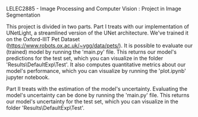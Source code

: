 LELEC2885 - Image Processing and Computer Vision : Project in Image Segmentation

This project is divided in two parts. Part I treats with our implementation of UNetLight, a streamlined version of the UNet architecture.
We've trained it on the Oxford-IIIT Pet Dataset (https://www.robots.ox.ac.uk/~vgg/data/pets/). It is possible to evaluate our (trained) model by running the 'main.py' file. This returns our model's predictions for the test set, which you can visualize in the folder 'Results\DefaultExp\Test'. It also computes quantitative metrics about our model's performance, which you can visualize by running the 'plot.ipynb' jupyter notebook.

Part II treats with the estimation of the model's uncertainty. Evaluating the model's uncertainty can be done by running the 'main.py' file. This returns our model's uncertainty for the test set, which you can visualize in the folder 'Results\DefaultExp\Test'.
